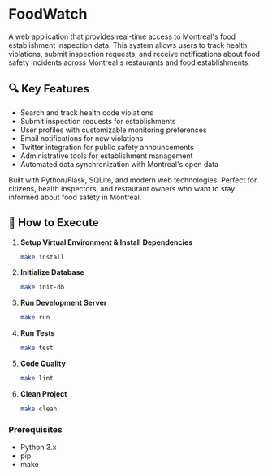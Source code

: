 # FoodWatch

A web application that provides real-time access to Montreal's food establishment inspection data. This system allows users to track health violations, submit inspection requests, and receive notifications about food safety incidents across Montreal's restaurants and food establishments.

## 🔍 Key Features
- Search and track health code violations
- Submit inspection requests for establishments
- User profiles with customizable monitoring preferences
- Email notifications for new violations
- Twitter integration for public safety announcements
- Administrative tools for establishment management
- Automated data synchronization with Montreal's open data

Built with Python/Flask, SQLite, and modern web technologies. Perfect for citizens, health inspectors, and restaurant owners who want to stay informed about food safety in Montreal.

## 🚀 How to Execute

1. **Setup Virtual Environment & Install Dependencies**
   ```bash
   make install
   ```

2. **Initialize Database**
   ```bash
   make init-db
   ```

3. **Run Development Server**
   ```bash
   make run
   ```

4. **Run Tests**
   ```bash
   make test
   ```

5. **Code Quality**
   ```bash
   make lint
   ```

6. **Clean Project**
   ```bash
   make clean
   ```

### Prerequisites
- Python 3.x
- pip
- make